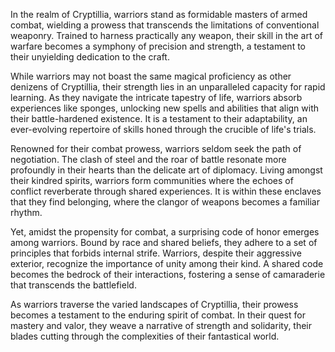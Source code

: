 In the realm of Cryptillia, warriors stand as formidable masters of armed combat, wielding a prowess that transcends the limitations of conventional weaponry. Trained to harness practically any weapon, their skill in the art of warfare becomes a symphony of precision and strength, a testament to their unyielding dedication to the craft.

While warriors may not boast the same magical proficiency as other denizens of Cryptillia, their strength lies in an unparalleled capacity for rapid learning. As they navigate the intricate tapestry of life, warriors absorb experiences like sponges, unlocking new spells and abilities that align with their battle-hardened existence. It is a testament to their adaptability, an ever-evolving repertoire of skills honed through the crucible of life's trials.

Renowned for their combat prowess, warriors seldom seek the path of negotiation. The clash of steel and the roar of battle resonate more profoundly in their hearts than the delicate art of diplomacy. Living amongst their kindred spirits, warriors form communities where the echoes of conflict reverberate through shared experiences. It is within these enclaves that they find belonging, where the clangor of weapons becomes a familiar rhythm.

Yet, amidst the propensity for combat, a surprising code of honor emerges among warriors. Bound by race and shared beliefs, they adhere to a set of principles that forbids internal strife. Warriors, despite their aggressive exterior, recognize the importance of unity among their kind. A shared code becomes the bedrock of their interactions, fostering a sense of camaraderie that transcends the battlefield.

As warriors traverse the varied landscapes of Cryptillia, their prowess becomes a testament to the enduring spirit of combat. In their quest for mastery and valor, they weave a narrative of strength and solidarity, their blades cutting through the complexities of their fantastical world.